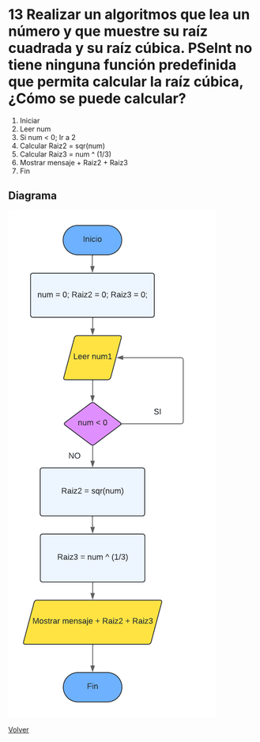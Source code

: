 # 13 Realizar un algoritmos que lea un número y que muestre su raíz cuadrada y su raíz cúbica. PSeInt no tiene ninguna función predefinida que permita calcular la raíz cúbica, ¿Cómo se puede calcular?

1. Iniciar
2. Leer num
3. Si num < 0;
     Ir a 2
4. Calcular Raiz2 = sqr(num)
5. Calcular Raiz3 = num ^ (1/3)
6. Mostrar mensaje + Raiz2 + Raiz3
7. Fin

## Diagrama
<img src=img/Act13.png>

<a href=README.md > Volver </a>
